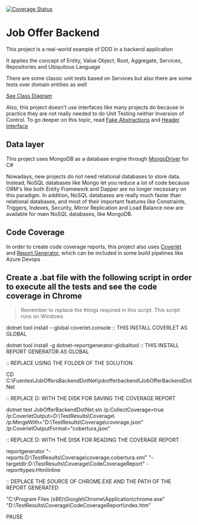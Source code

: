 [![Coverage Status](https://coveralls.io/repos/github/diegofox2/jobofferbackend/badge.svg)](https://coveralls.io/github/diegofox2/jobofferbackend)

# Job Offer Backend

This project is a real-world example of DDD in a backend application

It applies the concept of Entity, Value Object, Root, Aggregate, Services, Repositories and Ubiquitous Language

There are some classic unit tests based on Services but also there are some tests over domain entities as well

[See Class Diagram](https://drive.google.com/file/d/1uShlMMqiRUyP1xUp-wJ1Lpi65frffNCy/view?usp=sharing)

Also, this project doesn't use interfaces like many projects do because  in practice they are not really needed to do Unit Testing neither Inversion of Control. To go deeper on this topic, read  [Fake Abstractions](https://medium.com/@dcamacho31/foreword-224a02be04f8) and [Header Interface](https://martinfowler.com/bliki/HeaderInterface.html)


## Data layer
This project uses MongoDB as a database engine through [MongoDriver](https://docs.mongodb.com/drivers/csharp) for C#

Nowadays, new projects do not need relational databases to store data. Instead, NoSQL databases like Mongo let you reduce a lot of code because ORM's like both Entity Framework and Dapper are no longer necessary on this paradigm.
In addition, NoSQL databases are really much faster than relational databases, and most of their important features like Constraints, Triggers, Indexes, Security, Mirror Replication and Load Balance now are available for main NoSQL databases, like MongoDB.


## Code Coverage
In order to create code coverage reports, this project also uses [Coverlet](https://github.com/coverlet-coverage/coverlet) and [Report Generator](https://danielpalme.github.io/ReportGenerator/), which can be included in some build pipelines like Azure Devops


## Create a .bat file with the following script in order to execute all the tests and see the code coverage in Chrome

> Remember to replace the things required in this script. This script runs on Windows

dotnet tool install --global coverlet.console :: THIS INSTALL COVERLET AS GLOBAL

dotnet tool install -g dotnet-reportgenerator-globaltool :: THIS INSTALL REPORT GENERATOR AS GLOBAL


:: REPLACE USING THE FOLDER OF THE SOLUTION

CD C:\Fuentes\JobOffersBackendDotNet\jobofferbackend\JobOfferBackendDotNet


:: REPLACE D:  WITH THE DISK FOR SAVING THE COVERAGE REPORT

dotnet test JobOfferBackendDotNet.sln /p:CollectCoverage=true /p:CoverletOutput=D:\TestResults\Coverage\ /p:MergeWith="D:\TestResults\Coverage\coverage.json" /p:CoverletOutputFormat=\"cobertura,json\"


:: REPLACE D:  WITH THE DISK FOR READING THE COVERAGE REPORT

reportgenerator "-reports:D:\TestResults\Coverage\coverage.cobertura.xml" "-targetdir:D:\TestResults\Coverage\CodeCoverageReport" -reporttypes:HtmlInline


:: DEPLACE THE SOURCE OF CHROME.EXE AND THE PATH OF THE REPORT GENERATED

"C:\Program Files (x86)\Google\Chrome\Application\chrome.exe" "D:\TestResults\Coverage\CodeCoverageReport\index.htm"

PAUSE

